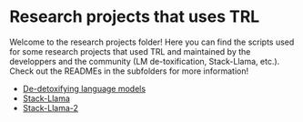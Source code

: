 # Research projects that uses TRL

Welcome to the research projects folder! Here you can find the scripts used for some research projects that used TRL and maintained by the developpers and the community (LM de-toxification, Stack-Llama, etc.). Check out the READMEs in the subfolders for more information!

- [De-detoxifying language models](https://github.com/lvwerra/trl/tree/main/examples/research_projects/toxicity)
- [Stack-Llama](https://github.com/lvwerra/trl/tree/main/examples/research_projects/stack_llama)
- [Stack-Llama-2](https://github.com/lvwerra/trl/tree/main/examples/research_projects/stack_llama_2)